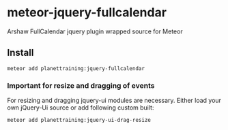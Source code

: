 # meteor-jquery-fullcalendar
Arshaw FullCalendar jquery plugin wrapped source for Meteor

## Install
```meteor add planettraining:jquery-fullcalendar```

### Important for resize and dragging of events
For resizing and dragging jquery-ui modules are necessary. Either load your own jQuery-Ui source or add following custom built:

```meteor add planettraining:jquery-ui-drag-resize```